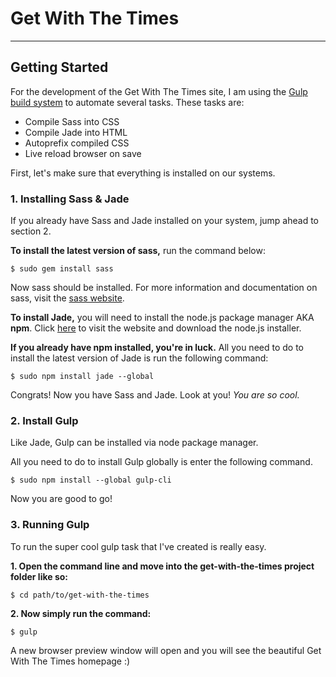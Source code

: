 Get With The Times
==================
------------------

Getting Started
---------------

For the development of the Get With The Times site, I am using the [Gulp build system](http://gulpjs.com/) to automate several tasks. These tasks are:

  * Compile Sass into CSS
  * Compile Jade into HTML
  * Autoprefix compiled CSS
  * Live reload browser on save

First, let's make sure that everything is installed on our systems.

### 1. Installing Sass & Jade

If you already have Sass and Jade installed on your system, jump ahead to section 2.

**To install the latest version of sass,** run the command below:

`$ sudo gem install sass`

Now sass should be installed. For more information and documentation on sass, visit the [sass website](http://sass-lang.com/).

**To install Jade,** you will need to install the node.js package manager AKA **npm**. Click [here](https://nodejs.org/en/) to visit the website and download the node.js installer.

**If you already have npm installed, you're in luck.** All you need to do to install the latest version of Jade is run the following command:

`$ sudo npm install jade --global`

Congrats! Now you have Sass and Jade. Look at you! _You are so cool._

### 2. Install Gulp

Like Jade, Gulp can be installed via node package manager.

All you need to do to install Gulp globally is enter the following command.

`$ sudo npm install --global gulp-cli`

Now you are good to go!

### 3. Running Gulp

To run the super cool gulp task that I've created is really easy.

**1. Open the command line and move into the get-with-the-times project folder like so:**

`$ cd path/to/get-with-the-times`

**2. Now simply run the command:**

`$ gulp`

A new browser preview window will open and you will see the beautiful Get With The Times homepage :)
